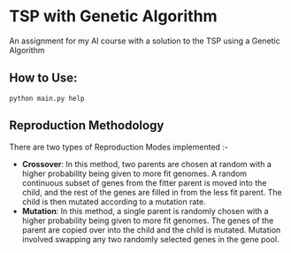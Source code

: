 # TSP with Genetic Algorithm
An assignment for my AI course with a solution to the TSP using a Genetic Algorithm

## How to Use:
```
python main.py help
```

## Reproduction Methodology
There are two types of Reproduction Modes implemented :-
- **Crossover**: In this method, two parents are chosen at random with a higher probability being given to more fit genomes. A random continuous subset of genes from the fitter parent is moved into the child, and the rest of the genes are filled in from the less fit parent. The child is then mutated according to a mutation rate.
- **Mutation**:  In this method, a single parent is randomly chosen with a higher probability being given to more fit genomes. The genes of the parent are copied over into the child and the child is mutated. Mutation involved swapping any two randomly selected genes in the gene pool.
